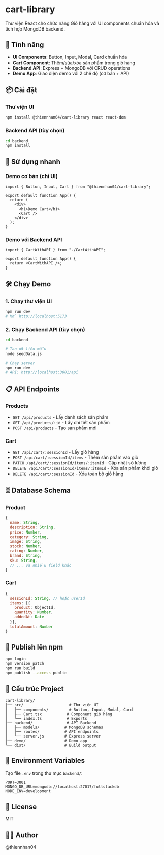 # cart-library

Thư viện React cho chức năng Giỏ hàng với UI components chuẩn hóa và tích hợp MongoDB backend.

## 🚀 Tính năng

- **UI Components**: Button, Input, Modal, Card chuẩn hóa
- **Cart Component**: Thêm/sửa/xóa sản phẩm trong giỏ hàng
- **Backend API**: Express + MongoDB với CRUD operations
- **Demo App**: Giao diện demo với 2 chế độ (cơ bản + API)

## 📦 Cài đặt

### Thư viện UI
```bash
npm install @thiennhan04/cart-library react react-dom
```

### Backend API (tùy chọn)
```bash
cd backend
npm install
```

## 🎯 Sử dụng nhanh

### Demo cơ bản (chỉ UI)
```tsx
import { Button, Input, Cart } from "@thiennhan04/cart-library";

export default function App() {
  return (
    <div>
      <h1>Demo Cart</h1>
      <Cart />
    </div>
  );
}
```

### Demo với Backend API
```tsx
import { CartWithAPI } from "./CartWithAPI";

export default function App() {
  return <CartWithAPI />;
}
```

## 🛠️ Chạy Demo

### 1. Chạy thư viện UI
```bash
npm run dev
# Mở http://localhost:5173
```

### 2. Chạy Backend API (tùy chọn)
```bash
cd backend

# Tạo dữ liệu mẫu
node seedData.js

# Chạy server
npm run dev
# API: http://localhost:3001/api
```

## 📋 API Endpoints

### Products
- `GET /api/products` - Lấy danh sách sản phẩm
- `GET /api/products/:id` - Lấy chi tiết sản phẩm
- `POST /api/products` - Tạo sản phẩm mới

### Cart
- `GET /api/cart/:sessionId` - Lấy giỏ hàng
- `POST /api/cart/:sessionId/items` - Thêm sản phẩm vào giỏ
- `PATCH /api/cart/:sessionId/items/:itemId` - Cập nhật số lượng
- `DELETE /api/cart/:sessionId/items/:itemId` - Xóa sản phẩm khỏi giỏ
- `DELETE /api/cart/:sessionId` - Xóa toàn bộ giỏ hàng

## 🗄️ Database Schema

### Product
```javascript
{
  name: String,
  description: String,
  price: Number,
  category: String,
  image: String,
  stock: Number,
  rating: Number,
  brand: String,
  sku: String,
  // ... và nhiều field khác
}
```

### Cart
```javascript
{
  sessionId: String, // hoặc userId
  items: [{
    product: ObjectId,
    quantity: Number,
    addedAt: Date
  }],
  totalAmount: Number
}
```

## 🚀 Publish lên npm

```bash
npm login
npm version patch
npm run build
npm publish --access public
```

## 📁 Cấu trúc Project

```
cart-library/
├── src/                    # Thư viện UI
│   ├── components/         # Button, Input, Modal, Card
│   ├── Cart.tsx           # Component giỏ hàng
│   └── index.ts           # Exports
├── backend/               # API Backend
│   ├── models/           # MongoDB schemas
│   ├── routes/           # API endpoints
│   └── server.js         # Express server
├── demo/                 # Demo app
└── dist/                 # Build output
```

## 🔧 Environment Variables

Tạo file `.env` trong thư mục `backend/`:
```
PORT=3001
MONGO_DB_URL=mongodb://localhost:27017/fullstackdb
NODE_ENV=development
```

## 📝 License

MIT

## 👨‍💻 Author

@thiennhan04
